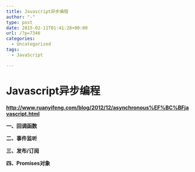 ```yaml
---
title: Javascript异步编程
author: "-"
type: post
date: 2015-02-11T01:41:28+00:00
url: /?p=7346
categories:
  - Uncategorized
tags:
  - JavaScript

---
```

# Javascript异步编程
**http://www.ruanyifeng.com/blog/2012/12/asynchronous%EF%BC%BFjavascript.html**

**一、回调函数**

**二、事件监听**

**三、发布/订阅**

**四、Promises对象**